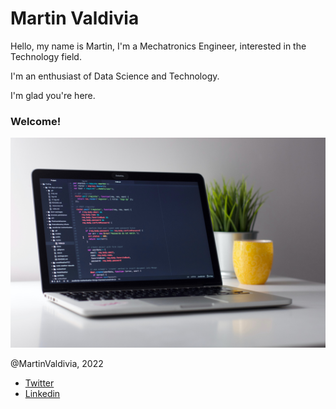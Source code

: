 <!DOCTYPE html>
<html lang="en">
    <head>
        <meta charset="utf-8">
        <meta name="viewport" content="width=device-width, initial-scale=1.0">
        <title>Martin Valdivia Website</title>
        <style data-merge-styles="true"></style>
        <link rel="stylesheet" href="style.css" type="text/css">
        <link rel="stylesheet" href="https://fonts.googleapis.com/css?family=Roboto">
        <link rel="stylesheet" href="https://fonts.googleapis.com/css?family=Montserrat">
        <base href="https://martinvaldivia.github.io/">
        <!--Style will be imported from Style.css file-->
    </head>
    <!--Body-->
    <body>
        <h1>Martin Valdivia</h1>
        <p>Hello, my name is Martin, I'm a Mechatronics Engineer, interested in the Technology field.</p>
        <p>I'm an enthusiast of Data Science and Technology.</p>
        <p>I'm glad you're here.</p>
        <div></div>
        <h3>Welcome!</h3>
        <img src="https://github.com/martinvaldivia/martinvaldivia.github.io/blob/main/figs/computer.jpg?raw=true" alt="Computer">
    </body>
    <!--Footer-->
    <footer>
        <p>@MartinValdivia, 2022</p>
        <ul>
            <li>
                <a href="https://twitter.com/valdiviatech">Twitter</a>
            </li>
            <li>
                <a href="https://www.linkedin.com/in/martin-valdivia/">Linkedin</a>
            </li>
        </ul>
    </footer>
</html>

